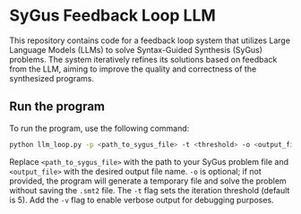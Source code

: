 # SyGus Feedback Loop LLM

This repository contains code for a feedback loop system that utilizes Large Language Models (LLMs) to solve Syntax-Guided Synthesis (SyGus) problems. The system iteratively refines its solutions based on feedback from the LLM, aiming to improve the quality and correctness of the synthesized programs.

## Run the program

To run the program, use the following command:

```bash
python llm_loop.py -p <path_to_sygus_file> -t <threshold> -o <output_file>
```

Replace `<path_to_sygus_file>` with the path to your SyGus problem file and `<output_file>` with the desired output file name. `-o` is optional; if not provided, the program will generate a temporary file and solve the problem without saving the `.smt2` file. The `-t` flag sets the iteration threshold (default is 5).
Add the `-v` flag to enable verbose output for debugging purposes.
